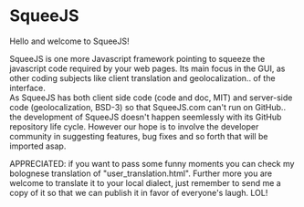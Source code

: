 # SqueeJS
Hello and welcome to SqueeJS!  
  
SqueeJS is one more Javascript framework pointing to squeeze the javascript code required by your web pages. Its main focus in the GUI, as other coding subjects like client translation and geolocalization.. of the interface.<br>
As SqueeJS has both client side code (code and doc, MIT) and server-side code (geolocalization, BSD-3) so that SqueeJS.com can't run on GitHub.. the development of SqueeJS doesn't happen seemlessly with its GitHub repository life cycle. However our hope is to involve the developer community in suggesting features, bug fixes and so forth that will be imported asap.

APPRECIATED: if you want to pass some funny moments you can check my bolognese translation of "user_translation.html". Further more you are welcome to translate it to your local dialect, just remember to send me a copy of it so that we can publish it in favor of everyone's laugh. LOL!



